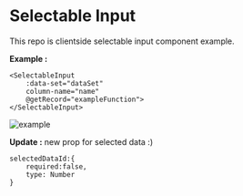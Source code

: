 # Selectable Input

This repo is clientside selectable input component example.

**Example :**
```
<SelectableInput 
    :data-set="dataSet" 
    column-name="name" 
    @getRecord="exampleFunction">
</SelectableInput>
```
![example](https://user-images.githubusercontent.com/51813597/174535751-b82aec37-e8da-4219-83f7-d7dcb739a107.gif)

**Update :**
new prop for selected data :)
```
selectedDataId:{
    required:false,
    type: Number
}
```
